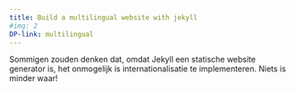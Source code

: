 ```yaml
---
title: Build a multilingual website with jekyll
#img: 2
DP-link: multilingual
---
```


Sommigen zouden denken dat, omdat Jekyll een statische website generator is, het onmogelijk is internationalisatie te implementeren. Niets is minder waar!
